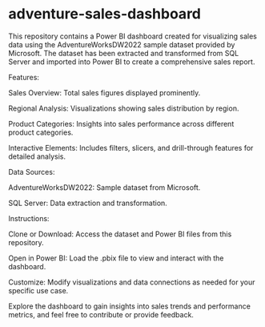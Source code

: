 # adventure-sales-dashboard
This repository contains a Power BI dashboard created for visualizing sales data using the AdventureWorksDW2022 sample dataset provided by Microsoft. The dataset has been extracted and transformed from SQL Server and imported into Power BI to create a comprehensive sales report.

Features:

Sales Overview: Total sales figures displayed prominently.

Regional Analysis: Visualizations showing sales distribution by region.

Product Categories: Insights into sales performance across different product categories.

Interactive Elements: Includes filters, slicers, and drill-through features for detailed analysis.

Data Sources:

AdventureWorksDW2022: Sample dataset from Microsoft.

SQL Server: Data extraction and transformation.

Instructions:

Clone or Download: Access the dataset and Power BI files from this repository.

Open in Power BI: Load the .pbix file to view and interact with the dashboard.

Customize: Modify visualizations and data connections as needed for your specific use case.

Explore the dashboard to gain insights into sales trends and performance metrics, and feel free to contribute or provide feedback.
